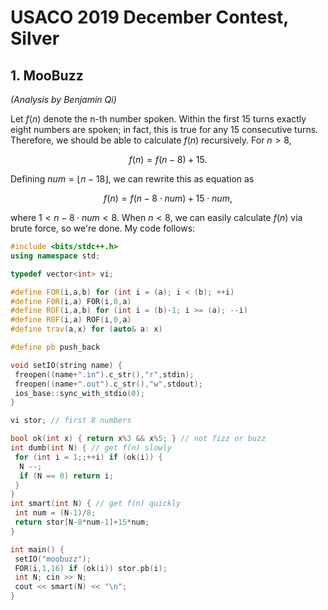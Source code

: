 # USACO 2019 December Contest, Silver

## 1. MooBuzz

*(Analysis by Benjamin Qi)*

Let $f(n)$ denote the n-th number spoken. Within the first 15 turns exactly eight numbers are spoken; in fact, this is true for any 15 consecutive turns. Therefore, we should be able to calculate $f(n)$ recursively. For $n \gt 8$,

$$f(n)=f(n−8)+15.$$

Defining $num=\lfloor n−18 \rfloor$, we can rewrite this as equation as

$$f(n)=f(n−8 \cdot num)+15 \cdot num,$$

where $1 \lt n − 8 \cdot num \lt 8$. When $n \lt 8$, we can easily calculate $f(n)$ via brute force, so we're done. My code follows:

```cpp
#include <bits/stdc++.h>
using namespace std;

typedef vector<int> vi;

#define FOR(i,a,b) for (int i = (a); i < (b); ++i)
#define F0R(i,a) FOR(i,0,a)
#define ROF(i,a,b) for (int i = (b)-1; i >= (a); --i)
#define R0F(i,a) ROF(i,0,a)
#define trav(a,x) for (auto& a: x)

#define pb push_back

void setIO(string name) {
 freopen((name+".in").c_str(),"r",stdin);
 freopen((name+".out").c_str(),"w",stdout);
 ios_base::sync_with_stdio(0);
}

vi stor; // first 8 numbers

bool ok(int x) { return x%3 && x%5; } // not fizz or buzz
int dumb(int N) { // get f(n) slowly
 for (int i = 1;;++i) if (ok(i)) {
  N --;
  if (N == 0) return i;
 }
}
int smart(int N) { // get f(n) quickly
 int num = (N-1)/8;
 return stor[N-8*num-1]+15*num;
}

int main() {
 setIO("moobuzz");
 FOR(i,1,16) if (ok(i)) stor.pb(i);
 int N; cin >> N;
 cout << smart(N) << "\n";
}
```
